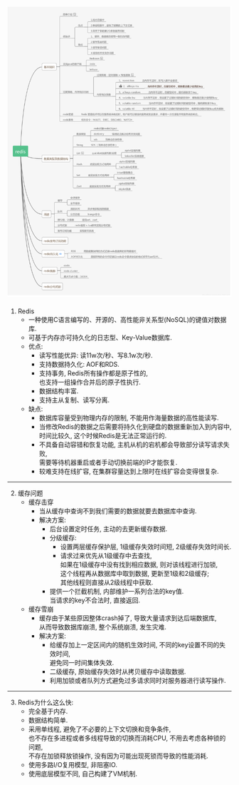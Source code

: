 ![知识图谱](/Redis/知识图谱.png)
---
1. Redis
    - 一种使用C语言编写的、开源的、高性能非关系型(NoSQL)的键值对数据库.
    - 可基于内存亦可持久化的日志型、Key-Value数据库.  
    - 优点:  
        - 读写性能优异: 读11w次/秒、写8.1w次/秒.
        - 支持数据持久化: AOF和RDS.
        - 支持事务, Redis所有操作都是原子性的,  
          也支持一组操作合并后的原子性执行.
        - 数据结构丰富.
        - 支持主从复制、读写分离.
    - 缺点:
        - 数据库容量受到物理内存的限制, 不能用作海量数据的高性能读写.
        - 当修改Redis的数据之后需要将持久化到硬盘的数据重新加入到内容中,  
          时间比较久, 这个时候Redis是无法正常运行的.
        - 不具备自动容错和恢复功能, 主机从机的宕机都会导致部分读写请求失败,  
          需要等待机器重启或者手动切换前端的IP才能恢复.
        - 较难支持在线扩容, 在集群容量达到上限时在线扩容会变得很复杂.  
---
2. 缓存问题
    - 缓存击穿
        - 当从缓存中查询不到我们需要的数据就要去数据库中查询.
        - 解决方案:
            - 后台设置定时任务, 主动的去更新缓存数据.
            - 分级缓存:
                - 设置两层缓存保护层, 1级缓存失效时间短, 2级缓存失效时间长.
                - 请求过来优先从1级缓存中去查找,  
                  如果在1级缓存中没有找到相应数据, 则对该线程进行加锁,  
                  这个线程再从数据库中取到数据, 更新至1级和2级缓存;  
                  其他线程则直接从2级线程中获取.
            - 提供一个拦截机制, 内部维护一系列合法的key值.  
              当请求的key不合法时, 直接返回.
    - 缓存雪崩
        - 缓存由于某些原因整体crash掉了, 导致大量请求到达后端数据库,  
          从而导致数据库崩溃, 整个系统崩溃, 发生灾难.
        - 解决方案:
            - 给缓存加上一定区间内的随机生效时间, 不同的key设置不同的失效时间,  
              避免同一时间集体失效.
            - 二级缓存, 原始缓存失效时从拷贝缓存中读取数据.
            - 利用加锁或者队列方式避免过多请求同时对服务器进行读写操作.
---
3. Redis为什么这么快:
    - 完全基于内存.
    - 数据结构简单.
    - 采用单线程, 避免了不必要的上下文切换和竞争条件,  
      也不存在多进程或者多线程导致的切换而消耗CPU, 不用去考虑各种锁的问题,  
      不存在加锁释放锁操作, 没有因为可能出现死锁而导致的性能消耗.
    - 使用多路I/O复用模型, 非阻塞IO.
    - 使用底层模型不同, 自己构建了VM机制.
